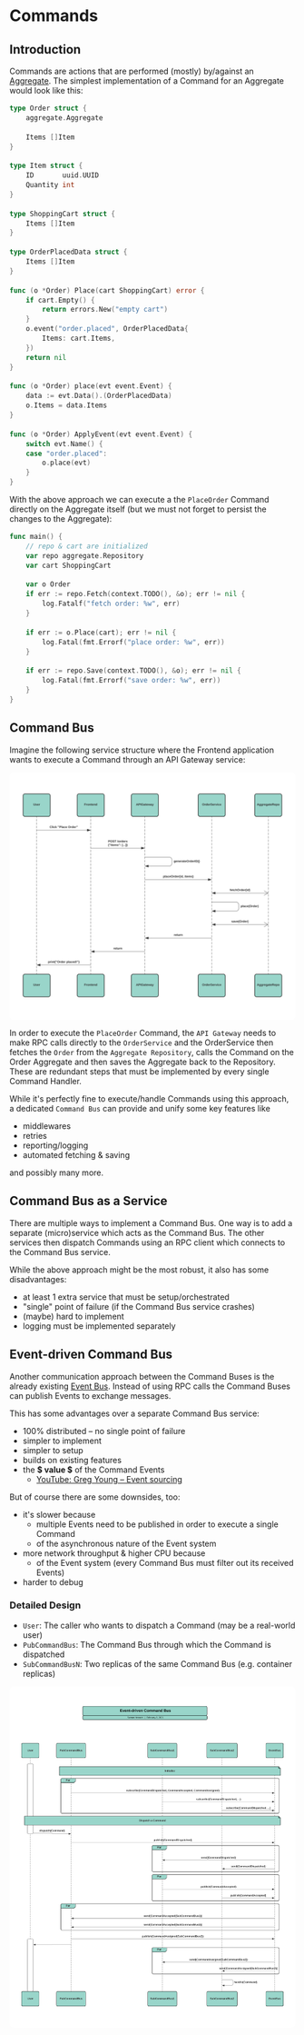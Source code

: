 # Commands

## Introduction

Commands are actions that are performed (mostly) by/against an
[Aggregate](./aggregates.md). The simplest implementation of a Command for an
Aggregate would look like this:

```go
type Order struct {
    aggregate.Aggregate

    Items []Item
}

type Item struct {
    ID       uuid.UUID
    Quantity int
}

type ShoppingCart struct {
    Items []Item
}

type OrderPlacedData struct {
    Items []Item
}

func (o *Order) Place(cart ShoppingCart) error {
    if cart.Empty() {
        return errors.New("empty cart")
    }
    o.event("order.placed", OrderPlacedData{
        Items: cart.Items,
    })
    return nil
}

func (o *Order) place(evt event.Event) {
    data := evt.Data().(OrderPlacedData)
    o.Items = data.Items
}

func (o *Order) ApplyEvent(evt event.Event) {
    switch evt.Name() {
    case "order.placed":
        o.place(evt)
    }
}
```

With the above approach we can execute a the `PlaceOrder` Command directly on
the Aggregate itself (but we must not forget to persist the changes to the
Aggregate):

```go
func main() {
    // repo & cart are initialized
    var repo aggregate.Repository
    var cart ShoppingCart

    var o Order
    if err := repo.Fetch(context.TODO(), &o); err != nil {
        log.Fatalf("fetch order: %w", err)
    }

    if err := o.Place(cart); err != nil {
        log.Fatal(fmt.Errorf("place order: %w", err))
    }

    if err := repo.Save(context.TODO(), &o); err != nil {
        log.Fatal(fmt.Errorf("save order: %w", err))
    }
}
```

## Command Bus

Imagine the following service structure where the Frontend application wants to
execute a Command through an API Gateway service:

<div style="background: #fff; border-radius: 8px; padding: 1rem;">

![Dispatch Command without Bus](../assets/img/dispatch-command-without-bus.svg)
</div>

In order to execute the `PlaceOrder` Command, the `API Gateway` needs to make
RPC calls directly to the `OrderService` and the OrderService then fetches the
`Order` from the `Aggregate Repository`, calls the Command on the Order
Aggregate and then saves the Aggregate back to the Repository. These are
redundant steps that must be implemented by every single Command Handler.

While it's perfectly fine to execute/handle Commands using this approach, a
dedicated `Command Bus` can provide and unify some key features like

- middlewares
- retries
- reporting/logging
- automated fetching & saving

and possibly many more.

## Command Bus as a Service

There are multiple ways to implement a Command Bus. One way is to add a
separate (micro)service which acts as the Command Bus. The other services then
dispatch Commands using an RPC client which connects to the Command Bus service.

While the above approach might be the most robust, it also has some
disadvantages:

- at least 1 extra service that must be setup/orchestrated
- "single" point of failure (if the Command Bus service crashes)
- (maybe) hard to implement
- logging must be implemented separately

## Event-driven Command Bus

Another communication approach between the Command Buses is the already
existing [Event Bus](./events.md#event-bus). Instead of using RPC calls the
Command Buses can publish Events to exchange messages.

This has some advantages over a separate Command Bus service:

- 100% distributed – no single point of failure
- simpler to implement
- simpler to setup
- builds on existing features
- the **$ value $** of the Command Events
  - [YouTube: Greg Young – Event sourcing](https://www.youtube.com/watch?v=I3uH3iiiDqY)

But of course there are some downsides, too:

- it's slower because
  - multiple Events need to be published in order to execute a single Command
  - of the asynchronous nature of the Event system
- more network throughput & higher CPU because
  - of the Event system (every Command Bus must filter out its received Events)
- harder to debug

### Detailed Design

- `User`: The caller who wants to dispatch a Command (may be a real-world user)
- `PubCommandBus`: The Command Bus through which the Command is dispatched
- `SubCommandBusN`: Two replicas of the same Command Bus (e.g. container replicas)

<div style="background: #fff; border-radius: 8px; padding: 1rem;">

![Event-driven Command Bus](../assets/img/command-bus.svg)
</div>
